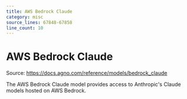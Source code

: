 ```yaml
---
title: AWS Bedrock Claude
category: misc
source_lines: 67848-67858
line_count: 10
---
```


# AWS Bedrock Claude
Source: https://docs.agno.com/reference/models/bedrock_claude



The AWS Bedrock Claude model provides access to Anthropic's Claude models hosted on AWS Bedrock.

<Snippet file="model-aws-claude-params.mdx" />


